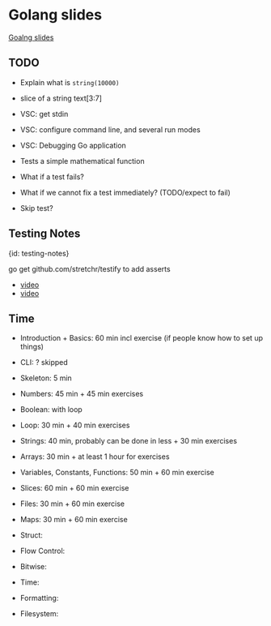 # Golang slides

[Goalng slides](https://code-maven.com/slides/golang/)

## TODO

* Explain what is `string(10000)`
* slice of a string text[3:7]

* VSC: get stdin
* VSC: configure command line, and several run modes
* VSC: Debugging Go application

* Tests a simple mathematical function
* What if a test fails? 
* What if we cannot fix a test immediately? (TODO/expect to fail)
* Skip test?




## Testing Notes
{id: testing-notes}

go get github.com/stretchr/testify
to add asserts

* [video](https://www.youtube.com/watch?v=ttKgBttwzrg)
* [video](https://www.youtube.com/watch?v=_B_vCEiO4mA)





## Time

* Introduction + Basics: 60 min incl exercise (if people know how to set up things)
* CLI: ? skipped
* Skeleton: 5 min
* Numbers: 45 min + 45 min exercises
* Boolean: with loop
* Loop: 30 min + 40 min exercises

* Strings: 40 min, probably can be done in less + 30 min exercises
* Arrays: 30 min + at least 1 hour for exercises

* Variables, Constants, Functions: 50 min + 60 min exercise

* Slices: 60 min + 60 min exercise
* Files: 30 min + 60 min exercise
* Maps: 30 min + 60 min exercise
* Struct:
* Flow Control:
* Bitwise:
* Time:
* Formatting:
* Filesystem:

